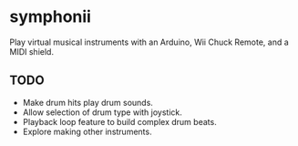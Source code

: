 symphonii
=========

Play virtual musical instruments with an Arduino, Wii Chuck Remote, and a MIDI shield.

## TODO
* Make drum hits play drum sounds.
* Allow selection of drum type with joystick.
* Playback loop feature to build complex drum beats.
* Explore making other instruments.
